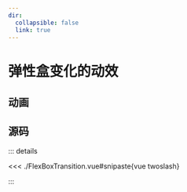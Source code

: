 ```yaml
---
dir:
  collapsible: false
  link: true
---
```


<script setup>
// import FlexBoxTransition from "@docs/css/css-challenges/001-flex-box-transition/FlexBoxTransition.vue";
</script>

# 弹性盒变化的动效

## 动画

<demo vue="./FlexBoxTransition.vue" />
<!-- <FlexBoxTransition /> -->

## 源码

::: details

<<< ./FlexBoxTransition.vue#snipaste{vue twoslash}

:::
